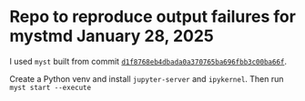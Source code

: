 # Repo to reproduce output failures for mystmd January 28, 2025

I used `myst` built from commit [`d1f8768eb4dbada0a370765ba696fbb3c00ba66f`](https://github.com/jupyter-book/mystmd/commit/d1f8768eb4dbada0a370765ba696fbb3c00ba66f).

Create a Python venv and install `jupyter-server` and `ipykernel`. Then run `myst start --execute`
